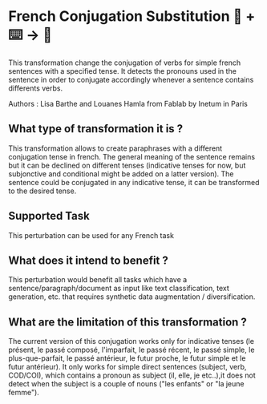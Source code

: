 # French Conjugation Substitution 🦎  + ⌨️ → 🐍

This transformation change the conjugation of verbs for simple french sentences with a specified tense. It detects the pronouns used in the sentence in order to conjugate accordingly whenever a sentence contains differents verbs.


Authors : Lisa Barthe and Louanes Hamla from Fablab by Inetum in Paris

## What type of transformation it is ?
This transformation allows to create paraphrases with a different conjugation tense in french. The general meaning of the sentence remains but it can be declined on different tenses (indicative tenses for now, but subjonctive and conditional might be added on a latter version).
The sentence could be conjugated in any indicative tense, it can be transformed to the desired tense.


## Supported Task

This perturbation can be used for any French task

## What does it intend to benefit ?

This perturbation would benefit all tasks which have a sentence/paragraph/document as input like text classification, text generation, etc. that requires synthetic data augmentation / diversification.

## What are the limitation of this transformation ?

The current version of this conjugation works only for indicative tenses (le présent, le passé composé, l'imparfait, le passé récent, le passé simple, le plus-que-parfait, le passé antérieur, le futur proche, le futur simple et le futur antérieur).
It only works for simple direct sentences (subject, verb, COD/COI), which contains a pronoun as subject (il, elle, je etc..),it does not detect when the subject is a couple of nouns ("les enfants" or "la jeune femme").